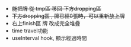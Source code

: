 -  ~~能把牌 從 tmp區  移回 下方dropping區~~
-  ~~下方dropping區 , 牌已經0張時，可以重新放上牌~~
- 右上finish區 牌 改成完全堆疊
- time travel功能
- useInterval hook, 顯示經過時間